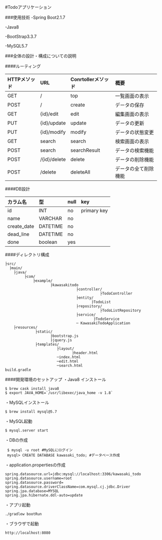 #Todoアプリケーション

###使用技術
-Spring Boot2.1.7

-Java8

-BootStrap3.3.7

-MySQL5.7

###全体の設計・構成についての説明

####ルーティング

 | HTTPメソッド | URL | Conrtollerメソッド | 概要 |
 |:-----------|:------------|:------------|:--- |
 | GET       |        / |     top     | 一覧画面の表示 |
 | POST    |      / |    create    | データの保存 |
 | GET       |        {id}/edit |     edit     | 編集画面の表示 |
 | PUT         |   {id}/update |      update      | データの更新 |
 | PUT       |       {id}/modify |    modify    | データの状態変更 |
 | GET    |     search |   search    | 検索画面の表示 |
 | POST | search | searchResult | データの検索機能　|
 | POST | /{id}/delete | delete | データの削除機能 |
 | POST | /delete | deleteAll | データの全て削除機能 |


####DB設計

 | カラム名 | 型 | null | key |
 |:-----------|:------------|:------------|:--- |
 | id       |INT|     no     | primary key |
 | name    |VARCHAR|    no    |  |
 | create_date       |DATETIME|     no     |  |
 | dead_line         |   DATETIME |      no      |  |
 | done       |       boolean |    yes    |  |


####ディレクトリ構成

    ├src/
      ├main/   			     
        ├java/
		     ├com/
			     ├example/
				         ├kawasakitodo
						             ├controller/
									            ├TodoController	
									 ├entity/
									        ├TodoList
									 ├repository/
									            ├TodoListRepository	
									 ├service/
									         ├TodoService
								     ─ KawasakiTodoApplication	 
        ├resources/
		          ├static/
				         ├bootstrap.js
						 ├jquery.js
				  ├templates/
				            ├layout/
							       ├header.html
						    ─index.html
							─edit.html
							─search.html
    build.gradle
    
####開発環境のセットアップ
・Java8 インストール
```
$ brew cask install java8 
$ export JAVA_HOME=`/usr/libexec/java_home -v 1.8`
```

・MySQLインストール
```
$ brew install mysql@5.7
```
・MySQL起動
```
$ mysql.server start
```
・DBの作成
```
 $ mysql -u root #MySQLにログイン
 mysql> CREATE DATABASE kawasaki_todo; #データベース作成
```
・application.propertiesの作成
```
spring.datasource.url=jdbc:mysql://localhost:3306/kawasaki_todo
spring.datasource.username=root
spring.datasource.password=
spring.datasource.driverClassName=com.mysql.cj.jdbc.Driver
spring.jpa.database=MYSQL
spring.jpa.hibernate.ddl-auto=update
```
・アプリ起動
```
./gradlew bootRun
```
・ブラウザで起動
```
http://localhost:8080
```
